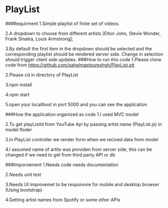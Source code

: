 # PlayList
###Requirment
1.Simple playlist of finite set of videos.

2.A dropdown to choose from different artists [Elton John, Stevie Wonder, Frank Sinatra, Louis Armstrong];

3.By default the first item in the dropdown should be selected and the corresponding playlist should be rendered server  side. Change in selection should trigger client side updates.
###How to run this code
1.Please clone code from https://github.com/sahelmastoureshgh/PlayList.git

2.Please cd in directory of PlayList

3.npm install

4.npm start

5.open your locallhost in port 5000 and you can see the application

###How the application organized as code
1.I used MVC model 

2.To get playListId from YouTube Api by passing artist name (PlayList.js) in model floder

3.In PlayList controller we render form when we recived data from model

4.I assumed name of artits was providen from server side, this can be changed if we need to get from third party API or db

###Imporvement
1.Needs code needs documentation

2.Needs unit test

3.Needs UI improvemet to be responsvie for mobile and desktop browser (Using bootstrap)

4.Getting artist names from Spotify or some other APIs 

